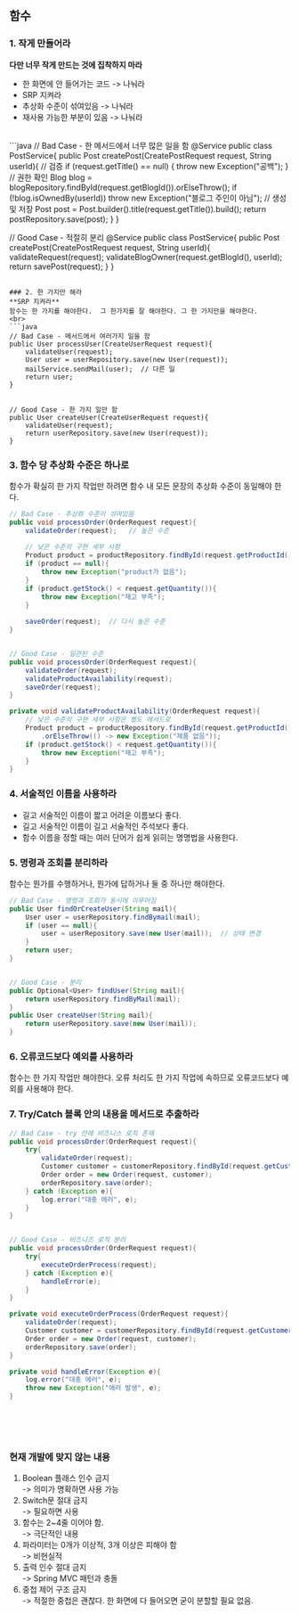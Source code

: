 ## 함수

### 1. 작게 만들어라
**다만 너무 작게 만드는 것에 집착하지 마라**
- 한 화면에 안 들어가는 코드 -> 나눠라
- SRP 지켜라
- 추상화 수준이 섞여있음 -> 나눠라
- 재사용 가능한 부분이 있음 -> 나눠라
<br>
```java
// Bad Case - 한 메서드에서 너무 많은 일을 함
@Service
public class PostService{
	public Post createPost(CreatePostRequest request, String userId){
		// 검증
        if (request.getTitle() == null) {
			throw new Exception("공백");
		}
		// 권한 확인
        Blog blog = blogRepository.findById(request.getBlogId()).orElseThrow();
		if (!blog.isOwnedBy(userId)) throw new Exception("블로그 주인이 아님");
		// 생성 및 저장
        Post post = Post.builder().title(request.getTitle()).build();
		return postRepository.save(post);
    }
}


// Good Case - 적절히 분리
@Service 
public class PostService{
	public Post createPost(CreatePostRequest request, String userId){
		validateRequest(request);
		validateBlogOwner(request.getBlogId(), userId);
		return savePost(request);
    }
}

```

### 2. 한 가지만 해라 
**SRP 지켜라**
함수는 한 가지를 해야한다.  그 한가지를 잘 해야한다. 그 한 가지만을 해야한다.
<br>
```java
// Bad Case - 메서드에서 여러가지 일을 함
public User processUser(CreateUserRequest request){
	validateUser(request);
	User user = userRepository.save(new User(request));
	mailService.sendMail(user);  // 다른 일
    return user;
}


// Good Case - 한 가지 일만 함
public User createUser(CreateUserRequest request){
	validateUser(request);
	return userRepository.save(new User(request));
}
```

### 3. 함수 당 추상화 수준은 하나로
함수가 확실히 한 가지 작업만 하려면 함수 내 모든 문장의 추상화 수준이 동일해야 한다.
```java
// Bad Case - 추상화 수준이 섞여있음
public void processOrder(OrderRequest request){
	validateOrder(request);   // 높은 수준
    
    // 낮은 수준의 구현 세부 사항
    Product product = productRepository.findById(request.getProductId()).orElse(null);
	if (product == null){
		throw new Exception("product가 없음");
	}
	if (product.getStock() < request.getQuantity()){
		throw new Exception("재고 부족");
	}
	
	saveOrder(request);  // 다시 높은 수준
}


// Good Case - 일관된 수준
public void processOrder(OrderRequest request){
	validateOrder(request);
	validateProductAvailability(request);
	saveOrder(request);
}

private void validateProductAvailability(OrderRequest request){
	// 낮은 수준의 구현 세부 사항은 별도 메서드로
    Product product = productRepository.findById(request.getProductId())
        .orElseThrow(() -> new Exception("제품 없음"));
	if (product.getStock() < request.getQuantity()){
		throw new Exception("재고 부족");
	}
}
```
### 4. 서술적인 이름을 사용하라
- 길고 서술적인 이름이 짧고 어려운 이름보다 좋다.
- 길고 서술적인 이름이 길고 서술적인 주석보다 좋다.
- 함수 이름을 정할 때는 여러 단어가 쉽게 읽히는 명명법을 사용한다.

### 5. 명령과 조회를 분리하라
함수는 뭔가를 수행하거나, 뭔가에 답하거나 둘 중 하나만 해야한다.
<br>
```java
// Bad Case - 명령과 조회가 동시에 이루어짐
public User findOrCreateUser(String mail){
	User user = userRepository.findBymail(mail);
	if (user == null){
		user = userRepository.save(new User(mail));  // 상태 변경 
	}
	return user;
}


// Good Case - 분리
public Optional<User> findUser(String mail){
	return userRepository.findByMail(mail);
}
public User createUser(String mail){
	return userRepository.save(new User(mail));
}
```
### 6. 오류코드보다 예외를 사용하라
함수는 한 가지 작업만 해야한다. 오류 처리도 한 가지 작업에 속하므로 오류코드보다 예외를 사용해야 한다.

### 7. Try/Catch 블록 안의 내용을 메서드로 추출하라
```java
// Bad Case - try 안에 비즈니스 로직 존재
public void processOrder(OrderRequest request){
	try{
		validateOrder(request);
		Customer customer = customerRepository.findById(request.getCustomerId());
		Order order = new Order(request, customer);
		orderRepository.save(order);
	} catch (Exception e){
		log.error("대충 에러", e);
	}
}


// Good Case - 비즈니즈 로직 분리
public void processOrder(OrderRequest request){
	try{
		executeOrderProcess(request);
	} catch (Exception e){
		handleError(e);
	}
}

private void executeOrderProcess(OrderRequest request){
	validateOrder(request);
	Customer customer = customerRepository.findById(request.getCustomerId());
	Order order = new Order(request, customer);
	orderRepository.save(order);
}

private void handleError(Exception e){
	log.error("대충 에러", e);
	throw new Exception("에러 발생", e);
}
```


<br><br><br>
### 현재 개발에 맞지 않는 내용

1.  Boolean 플래스 인수 금지 <br> -> 의미가 명확하면 사용 가능
2. Switch문 절대 금지 <br> -> 필요하면 사용 
3. 함수는 2~4줄 이어야 함.   <br> -> 극단적인 내용
4. 파라미터는 0개가 이상적, 3개 이상은 피해야 함 <br> -> 비현실적
5. 출력 인수 절대 금지 <br> -> Spring MVC 패턴과 충돌
6. 중첩 제어 구조 금지 <br> -> 적절한 중첩은 괜찮다. 한 화면에 다 들어오면 굳이 분할할 필요 없음. 

<br><br>